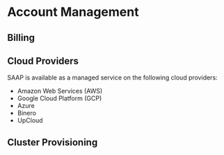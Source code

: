 # Account Management

## Billing

## Cloud Providers

SAAP is available as a managed service on the following cloud providers:

- Amazon Web Services (AWS)
- Google Cloud Platform (GCP)
- Azure
- Binero
- UpCloud

## Cluster Provisioning
